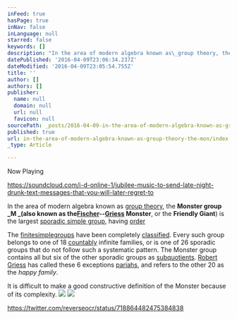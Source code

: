 ```yaml
---
inFeed: true
hasPage: true
inNav: false
inLanguage: null
starred: false
keywords: []
description: "In the area of modern algebra known as\_group theory, the\_Monster group\_M\_(also known as theFischer–Griess\_Monster, or the\_Friendly Giant) is the largest\_sporadic simple group, having\_order"
datePublished: '2016-04-09T23:06:34.237Z'
dateModified: '2016-04-09T23:05:54.755Z'
title: ''
author: []
authors: []
publisher:
  name: null
  domain: null
  url: null
  favicon: null
sourcePath: _posts/2016-04-09-in-the-area-of-modern-algebra-known-as-group-theory-the-mon.md
published: true
url: in-the-area-of-modern-algebra-known-as-group-theory-the-mon/index.html
_type: Article

---
```

Now Playing

https://soundcloud.com/i-d-online-1/jubilee-music-to-send-late-night-drunk-text-messages-that-you-will-later-regret-to

In the area of modern algebra known as [group theory][0], the **Monster group **_M _(also known as the**[Fischer][1]--[Griess][2] Monster**, or the **Friendly Giant**) is the largest [sporadic simple group][3], having [order][4]

The [finite][5][simple][6][groups][7] have been completely [classified][8]. Every such group belongs to one of 18 [countably][9] infinite families, or is one of 26 sporadic groups that do not follow such a systematic pattern. The Monster group contains all but six of the other sporadic groups as [subquotients][10]. [Robert Griess][11] has called these 6 exceptions [pariahs][12], and refers to the other 20 as the _happy family_.

It is difficult to make a good constructive definition of the Monster because of its complexity.
![](https://the-grid-user-content.s3-us-west-2.amazonaws.com/3f4db5b8-8464-468c-8c1a-015ccc6b6865.png)
![](https://the-grid-user-content.s3-us-west-2.amazonaws.com/35635a51-2389-4824-8fec-11488695ec50.png)

https://twitter.com/reverseocr/status/718864482475384838

[0]: https://en.wikipedia.org/wiki/Group_theory "Group theory"
[1]: https://en.wikipedia.org/wiki/Bernd_Fischer_(mathematician) "Bernd Fischer (mathematician)"
[2]: https://en.wikipedia.org/wiki/Griess "Griess"
[3]: https://en.wikipedia.org/wiki/Sporadic_simple_group "Sporadic simple group"
[4]: https://en.wikipedia.org/wiki/Order_(group_theory) "Order (group theory)"
[5]: https://en.wikipedia.org/wiki/Finite_group "Finite group"
[6]: https://en.wikipedia.org/wiki/Simple_group "Simple group"
[7]: https://en.wikipedia.org/wiki/Group_(mathematics) "Group (mathematics)"
[8]: https://en.wikipedia.org/wiki/Classification_of_finite_simple_groups "Classification of finite simple groups"
[9]: https://en.wikipedia.org/wiki/Countably "Countably"
[10]: https://en.wikipedia.org/wiki/Subquotient "Subquotient"
[11]: https://en.wikipedia.org/wiki/Robert_Griess "Robert Griess"
[12]: https://en.wikipedia.org/wiki/Pariah_group "Pariah group"